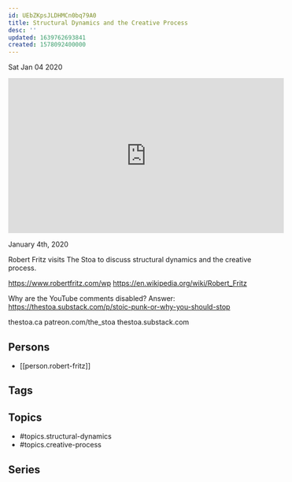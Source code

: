 ```yaml
---
id: UEbZKpsJLDHMCn0bq79A0
title: Structural Dynamics and the Creative Process
desc: ''
updated: 1639762693841
created: 1578092400000
---
```





Sat Jan 04 2020

<iframe width="560" height="315" src="https://www.youtube.com/embed/gpY8I_2beXw" title="Structural Dynamics and the Creative Process w/ Robert Fritz" frameborder="0" allow="accelerometer; autoplay; clipboard-write; encrypted-media; gyroscope; picture-in-picture" allowfullscreen ></iframe>

January 4th, 2020

Robert Fritz visits The Stoa to discuss structural dynamics and the creative process.

https://www.robertfritz.com/wp
https://en.wikipedia.org/wiki/Robert_Fritz

Why are the YouTube comments disabled? Answer: https://thestoa.substack.com/p/stoic-punk-or-why-you-should-stop

thestoa.ca
patreon.com/the_stoa
thestoa.substack.com

## Persons

- [[person.robert-fritz]]

## Tags



## Topics

- #topics.structural-dynamics
- #topics.creative-process

## Series



